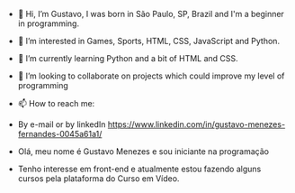 - 👋 Hi, I’m Gustavo, I was born in São Paulo, SP, Brazil and I'm a beginner in programming.
- 👀 I’m interested in Games, Sports, HTML, CSS, JavaScript and Python.
- 🌱 I’m currently learning Python and a bit of HTML and CSS.
- 💞️ I’m looking to collaborate on projects which could improve my level of programming
- 📫 How to reach me: 
- By e-mail or by linkedIn https://www.linkedin.com/in/gustavo-menezes-fernandes-0045a61a1/

- Olá, meu nome é Gustavo Menezes e sou iniciante na programação
- Tenho interesse em front-end e atualmente estou fazendo alguns cursos pela plataforma do Curso em Vídeo.

<!---
Menezes-G/Menezes-G is a ✨ special ✨ repository because its `README.md` (this file) appears on your GitHub profile.
You can click the Preview link to take a look at your changes.
--->
